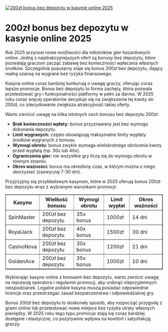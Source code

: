 [![200zł bonus bez depozytu w kasynie online 2025](https://123-caf.pages.dev/gitsignup.png)](https://vrmoo.ru/Bt82HjjY)

<h1>200zł bonus bez depozytu w kasynie online 2025</h1> <p>Rok 2025 przynosi nowe możliwości dla miłośników gier hazardowych online. Jedną z najatrakcyjniejszych ofert są bonusy bez depozytu, które pozwalają graczom zacząć zabawę bez konieczności wpłacania własnych środków. Szczególnie popularny staje się bonus 200zł bez depozytu, dający realną szansę na wygrane bez ryzyka finansowego.</p> <p>Kasyna online coraz bardziej konkurują o uwagę graczy, oferując coraz lepsze promocje. Bonus bez depozytu to forma zachęty, która pozwala przetestować gry i funkcjonalności platformy w pełni za darmo. W 2025 roku coraz więcej operatorów decyduje się na zwiększenie tej kwoty do 200zł, co zdecydowanie zwiększa atrakcyjność takiej oferty.</p> <p>Warto zwrócić uwagę na kilka istotnych cech bonusu bez depozytu 200zł:</p> <ul>   <li><strong>Brak konieczności wpłaty:</strong> bonus przyznawany jest bez wymogu dokonania depozytu.</li>   <li><strong>Limit wygranych:</strong> często obowiązują maksymalne limity wypłaty środków wygranych z bonusu.</li>   <li><strong>Wymogi obrotu:</strong> bonus zwykle wymaga wielokrotnego obrócenia kwoty przed wypłatą (np. 30x lub 40x).</li>   <li><strong>Ograniczenia gier:</strong> nie wszystkie gry liczą się do wymogu obrotu w równym stopniu.</li>   <li><strong>Okres ważności:</strong> bonus ma określony czas, w którym można z niego skorzystać (zazwyczaj 7-30 dni).</li> </ul> <p>Przyjrzyjmy się przykładowym kasynom, które w 2025 oferują bonus 200zł bez depozytu wraz z wybranymi warunkami promocji:</p> <table border="1" cellpadding="8" cellspacing="0">   <thead>     <tr>       <th>Kasyno</th>       <th>Wielkość bonusu</th>       <th>Wymogi obrotu</th>       <th>Limit wypłat</th>       <th>Okres ważności</th>     </tr>   </thead>   <tbody>     <tr>       <td>SpinMaster</td>       <td>200zł bez depozytu</td>       <td>35x bonus</td>       <td>1000zł</td>       <td>14 dni</td>     </tr>     <tr>       <td>RoyalJack</td>       <td>200zł bez depozytu</td>       <td>40x bonus</td>       <td>1500zł</td>       <td>30 dni</td>     </tr>     <tr>       <td>CasinoNova</td>       <td>200zł bez depozytu</td>       <td>30x bonus</td>       <td>1200zł</td>       <td>21 dni</td>     </tr>     <tr>       <td>GoldenAce</td>       <td>200zł bez depozytu</td>       <td>35x bonus</td>       <td>1000zł</td>       <td>10 dni</td>     </tr>   </tbody> </table> <p>Wybierając kasyno online z bonusem bez depozytu, warto zwrócić uwagę na reputację operatora i regulamin promocji, aby uniknąć nieprzyjemnych niespodzianek. Legalne polskie kasyna muszą posiadać odpowiednie licencje oraz przestrzegać zasad bezpieczeństwa i odpowiedzialnej gry.</p> <p>Bonus 200zł bez depozytu to doskonały sposób, aby rozpocząć przygodę z grami online lub przetestować nowe miejsce bez ryzyka utraty własnych pieniędzy. W 2025 roku tego typu promocje stają się coraz bardziej dostępne i elastyczne, co pozytywnie wpływa na komfort i satysfakcję graczy.</p>